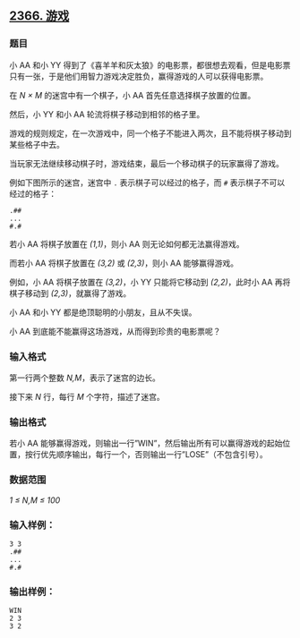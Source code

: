 ## [2366. 游戏](https://www.acwing.com/problem/content/2368/)

### 题目

小 AA 和小 YY 得到了《喜羊羊和灰太狼》的电影票，都很想去观看，但是电影票只有一张，于是他们用智力游戏决定胜负，赢得游戏的人可以获得电影票。

在 *N × M* 的迷宫中有一个棋子，小 AA 首先任意选择棋子放置的位置。

然后，小 YY 和小 AA 轮流将棋子移动到相邻的格子里。

游戏的规则规定，在一次游戏中，同一个格子不能进入两次，且不能将棋子移动到某些格子中去。

当玩家无法继续移动棋子时，游戏结束，最后一个移动棋子的玩家赢得了游戏。

例如下图所示的迷宫，迷宫中 `.` 表示棋子可以经过的格子，而 `#` 表示棋子不可以经过的格子：

```
.##
...
#.#
```

若小 AA 将棋子放置在 *(1,1)*，则小 AA 则无论如何都无法赢得游戏。

而若小 AA 将棋子放置在 *(3,2)* 或 *(2,3)*，则小 AA 能够赢得游戏。

例如，小 AA 将棋子放置在 *(3,2)*，小 YY 只能将它移动到 *(2,2)*，此时小 AA 再将棋子移动到 *(2,3)*，就赢得了游戏。

小 AA 和小 YY 都是绝顶聪明的小朋友，且从不失误。

小 AA 到底能不能赢得这场游戏，从而得到珍贵的电影票呢？

### 输入格式

第一行两个整数 *N,M*，表示了迷宫的边长。

接下来 *N* 行，每行 *M* 个字符，描述了迷宫。

### 输出格式

若小 AA 能够赢得游戏，则输出一行”WIN”，然后输出所有可以赢得游戏的起始位置，按行优先顺序输出，每行一个，否则输出一行”LOSE”（不包含引号）。

### 数据范围

*1 ≤ N,M ≤ 100*

### 输入样例：

```
3 3
.##
...
#.#
```

### 输出样例：

```
WIN
2 3
3 2
```
